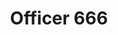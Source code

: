 ---
title: Officer 666
year: 1924
opening_date: 1924-03-24
closing_date: 
layout: productions
image:
image_caption:
image_credit:
playbill:
category:
details:
  Theatre: Theatre Jacksonville
cast:
  Ryan:
    - Charles Johnston
  Alfred Wilson:
    - E.S. Beauchamp-Nobbs
  Sadie Small:
    - Elizabeth Meacham
  Travers Gladwin:
    - Francis Greenwood
  Police Captain Stone:
    - Frank Dearing
  Mrs. Burton:
    - Gertrude F. Jacobi
  Kearney:
    - Gordon McCauley
  Whitney Barnes:
    - J.B. Lucy
  Michael Philan:
    - J.C. Brown
  Patrolman:
    - M. Claude Kennedy
  Watkins:
    - Marshall Yenawine
  Helen Burton:
    - Marye Rankin
  Bateato:
  - Ted Silber
crew:
  Director:
    - Harrison Gibbs Prentice
  Scene Arrangement:
    - Mrs. Fred Mullikin
    - Mrs. Lee Guest

external_links:
---